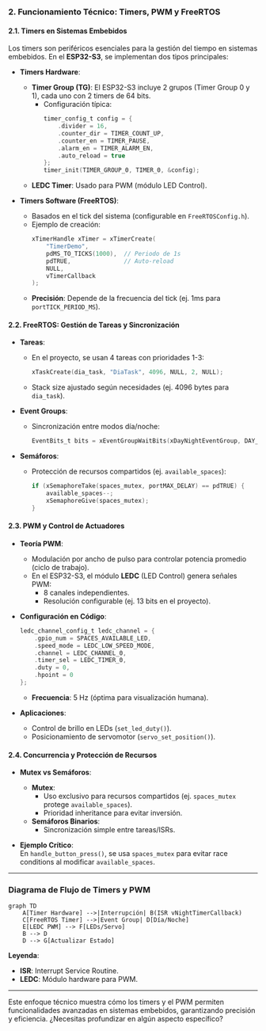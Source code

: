 ### **2. Funcionamiento Técnico: Timers, PWM y FreeRTOS**

#### **2.1. Timers en Sistemas Embebidos**  
Los timers son periféricos esenciales para la gestión del tiempo en sistemas embebidos. En el **ESP32-S3**, se implementan dos tipos principales:  

- **Timers Hardware**:  
  - **Timer Group (TG)**: El ESP32-S3 incluye 2 grupos (Timer Group 0 y 1), cada uno con 2 timers de 64 bits.  
    - Configuración típica:  
      ```c
      timer_config_t config = {
          .divider = 16,
          .counter_dir = TIMER_COUNT_UP,
          .counter_en = TIMER_PAUSE,
          .alarm_en = TIMER_ALARM_EN,
          .auto_reload = true
      };
      timer_init(TIMER_GROUP_0, TIMER_0, &config);
      ```  
  - **LEDC Timer**: Usado para PWM (módulo LED Control).  

- **Timers Software (FreeRTOS)**:  
  - Basados en el tick del sistema (configurable en `FreeRTOSConfig.h`).  
  - Ejemplo de creación:  
    ```c
    xTimerHandle xTimer = xTimerCreate(
        "TimerDemo",
        pdMS_TO_TICKS(1000),  // Periodo de 1s
        pdTRUE,               // Auto-reload
        NULL,
        vTimerCallback
    );
    ```  
  - **Precisión**: Depende de la frecuencia del tick (ej. 1ms para `portTICK_PERIOD_MS`).  

#### **2.2. FreeRTOS: Gestión de Tareas y Sincronización**  
- **Tareas**:  
  - En el proyecto, se usan 4 tareas con prioridades 1-3:  
    ```c
    xTaskCreate(dia_task, "DiaTask", 4096, NULL, 2, NULL);
    ```  
  - Stack size ajustado según necesidades (ej. 4096 bytes para `dia_task`).  

- **Event Groups**:  
  - Sincronización entre modos día/noche:  
    ```c
    EventBits_t bits = xEventGroupWaitBits(xDayNightEventGroup, DAY_BIT, pdFALSE, pdTRUE, portMAX_DELAY);
    ```  

- **Semáforos**:  
  - Protección de recursos compartidos (ej. `available_spaces`):  
    ```c
    if (xSemaphoreTake(spaces_mutex, portMAX_DELAY) == pdTRUE) {
        available_spaces--;
        xSemaphoreGive(spaces_mutex);
    }
    ```  

#### **2.3. PWM y Control de Actuadores**  
- **Teoría PWM**:  
  - Modulación por ancho de pulso para controlar potencia promedio (ciclo de trabajo).  
  - En el ESP32-S3, el módulo **LEDC** (LED Control) genera señales PWM:  
    - 8 canales independientes.  
    - Resolución configurable (ej. 13 bits en el proyecto).  

- **Configuración en Código**:  
  ```c
  ledc_channel_config_t ledc_channel = {
      .gpio_num = SPACES_AVAILABLE_LED,
      .speed_mode = LEDC_LOW_SPEED_MODE,
      .channel = LEDC_CHANNEL_0,
      .timer_sel = LEDC_TIMER_0,
      .duty = 0,
      .hpoint = 0
  };
  ```  
  - **Frecuencia**: 5 Hz (óptima para visualización humana).  

- **Aplicaciones**:  
  - Control de brillo en LEDs (`set_led_duty()`).  
  - Posicionamiento de servomotor (`servo_set_position()`).  

#### **2.4. Concurrencia y Protección de Recursos**  
- **Mutex vs Semáforos**:  
  - **Mutex**:  
    - Uso exclusivo para recursos compartidos (ej. `spaces_mutex` protege `available_spaces`).  
    - Prioridad inheritance para evitar inversión.  
  - **Semáforos Binarios**:  
    - Sincronización simple entre tareas/ISRs.  

- **Ejemplo Crítico**:  
  En `handle_button_press()`, se usa `spaces_mutex` para evitar race conditions al modificar `available_spaces`.  

---  
### **Diagrama de Flujo de Timers y PWM**  
```mermaid
graph TD
    A[Timer Hardware] -->|Interrupción| B(ISR vNightTimerCallback)
    C[FreeRTOS Timer] -->|Event Group| D[Día/Noche]
    E[LEDC PWM] --> F[LEDs/Servo]
    B --> D
    D --> G[Actualizar Estado]
```  
**Leyenda**:  
- **ISR**: Interrupt Service Routine.  
- **LEDC**: Módulo hardware para PWM.  

---  
Este enfoque técnico muestra cómo los timers y el PWM permiten funcionalidades avanzadas en sistemas embebidos, garantizando precisión y eficiencia. ¿Necesitas profundizar en algún aspecto específico?
